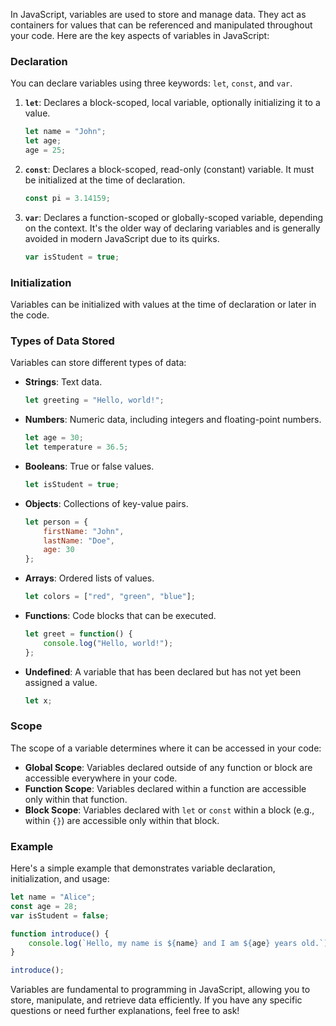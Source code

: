 In JavaScript, variables are used to store and manage data. They act as containers for values that can be referenced and manipulated throughout your code. Here are the key aspects of variables in JavaScript:

### Declaration
You can declare variables using three keywords: `let`, `const`, and `var`.

1. **`let`**: Declares a block-scoped, local variable, optionally initializing it to a value.
    ```javascript
    let name = "John";
    let age;
    age = 25;
    ```

2. **`const`**: Declares a block-scoped, read-only (constant) variable. It must be initialized at the time of declaration.
    ```javascript
    const pi = 3.14159;
    ```

3. **`var`**: Declares a function-scoped or globally-scoped variable, depending on the context. It's the older way of declaring variables and is generally avoided in modern JavaScript due to its quirks.
    ```javascript
    var isStudent = true;
    ```

### Initialization
Variables can be initialized with values at the time of declaration or later in the code.

### Types of Data Stored
Variables can store different types of data:
- **Strings**: Text data.
    ```javascript
    let greeting = "Hello, world!";
    ```
- **Numbers**: Numeric data, including integers and floating-point numbers.
    ```javascript
    let age = 30;
    let temperature = 36.5;
    ```
- **Booleans**: True or false values.
    ```javascript
    let isStudent = true;
    ```
- **Objects**: Collections of key-value pairs.
    ```javascript
    let person = {
        firstName: "John",
        lastName: "Doe",
        age: 30
    };
    ```
- **Arrays**: Ordered lists of values.
    ```javascript
    let colors = ["red", "green", "blue"];
    ```
- **Functions**: Code blocks that can be executed.
    ```javascript
    let greet = function() {
        console.log("Hello, world!");
    };
    ```
- **Undefined**: A variable that has been declared but has not yet been assigned a value.
    ```javascript
    let x;
    ```

### Scope
The scope of a variable determines where it can be accessed in your code:
- **Global Scope**: Variables declared outside of any function or block are accessible everywhere in your code.
- **Function Scope**: Variables declared within a function are accessible only within that function.
- **Block Scope**: Variables declared with `let` or `const` within a block (e.g., within `{}`) are accessible only within that block.

### Example
Here's a simple example that demonstrates variable declaration, initialization, and usage:
```javascript
let name = "Alice";
const age = 28;
var isStudent = false;

function introduce() {
    console.log(`Hello, my name is ${name} and I am ${age} years old.`);
}

introduce();
```

Variables are fundamental to programming in JavaScript, allowing you to store, manipulate, and retrieve data efficiently. If you have any specific questions or need further explanations, feel free to ask!